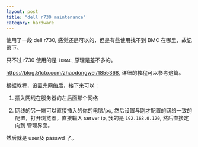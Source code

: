 ```yaml
---
layout: post
title: "dell r730 maintenance"
category: hardware
---
```


使用了一段 dell r730, 感觉还是可以的，但是有些使用找不到 BMC 在哪里，故记录下。

只不过 r730 使用的是 `iDRAC`, 原理是差不多的。

https://blog.51cto.com/zhaodongwei/1855368, 详细的教程可以参考这篇。

根据教程，设置完网络后，接下来可以：

1. 插入网线在服务器的左后面那个网络

2. 网线的另一端可以直接插入的你的电脑/pc, 然后设置与刚才配置的网络一致的配置，打开浏览器，直接输入 server ip, 我的是 `192.168.0.120`, 然后直接定向到 管理界面。

然后就是 user及 passwd 了。

